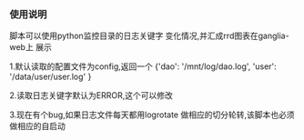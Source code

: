 
### 使用说明

脚本可以使用python监控目录的日志关键字
变化情况,并汇成rrd图表在ganglia-web上
展示

1.默认读取的配置文件为config,返回一个
{'dao': '/mnt/log/dao.log',
'user': '/data/user/user.log'
}

2.读取日志关键字默认为ERROR,这个可以修改

3.现在有个bug,如果日志文件每天都用logrotate
做相应的切分轮转,该脚本也必须做相应的自启动
